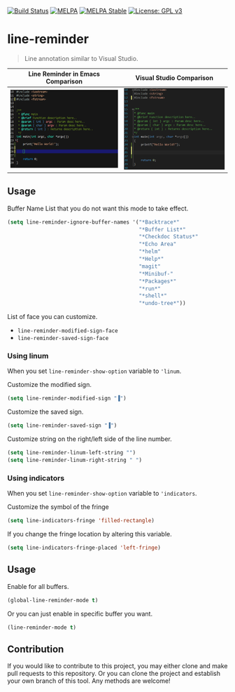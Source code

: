 [![Build Status](https://travis-ci.com/jcs-elpa/line-reminder.svg?branch=master)](https://travis-ci.com/jcs-elpa/line-reminder)
[![MELPA](https://melpa.org/packages/line-reminder-badge.svg)](https://melpa.org/#/line-reminder)
[![MELPA Stable](https://stable.melpa.org/packages/line-reminder-badge.svg)](https://stable.melpa.org/#/line-reminder)
[![License: GPL v3](https://img.shields.io/badge/License-GPL%20v3-blue.svg)](https://www.gnu.org/licenses/gpl-3.0)

# line-reminder
> Line annotation similar to Visual Studio.

| Line Reminder in Emacs Comparison      | Visual Studio Comparison            |
|:--------------------------------------:|:-----------------------------------:|
|<img src="./etc/emacs-comparison.png"/> | <img src="./etc/vs-comparison.png"/>|

## Usage

Buffer Name List that you do not want this mode to take effect.

```el
(setq line-reminder-ignore-buffer-names '("*Backtrace*"
                                          "*Buffer List*"
                                          "*Checkdoc Status*"
                                          "*Echo Area"
                                          "*helm"
                                          "*Help*"
                                          "magit"
                                          "*Minibuf-"
                                          "*Packages*"
                                          "*run*"
                                          "*shell*"
                                          "*undo-tree*"))
```

List of face you can customize.

* `line-reminder-modified-sign-face`
* `line-reminder-saved-sign-face`

### Using linum

When you set `line-reminder-show-option` variable to `'linum`.

Customize the modified sign.

```el
(setq line-reminder-modified-sign "▐")
```

Customize the saved sign.

```el
(setq line-reminder-saved-sign "▐")
```

Customize string on the right/left side of the line number.

```el
(setq line-reminder-linum-left-string "")
(setq line-reminder-linum-right-string " ")
```

### Using indicators

When you set `line-reminder-show-option` variable to `'indicators`.

Customize the symbol of the fringe

```el
(setq line-indicators-fringe 'filled-rectangle)
```

If you change the fringe location by altering this variable.

```el
(setq line-indicators-fringe-placed 'left-fringe)
```

## Usage

Enable for all buffers.

```el
(global-line-reminder-mode t)
```

Or you can just enable in specific buffer you want.

```el
(line-reminder-mode t)
```

## Contribution

If you would like to contribute to this project, you may either
clone and make pull requests to this repository. Or you can
clone the project and establish your own branch of this tool.
Any methods are welcome!
